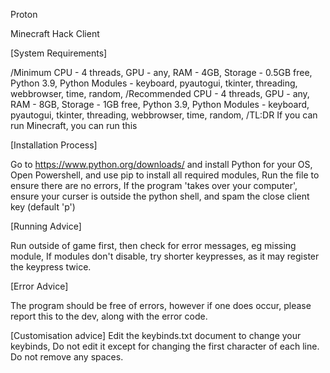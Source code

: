 Proton

Minecraft Hack Client

[System Requirements]

/Minimum
CPU - 4 threads, 
GPU - any, 
RAM - 4GB, 
Storage - 0.5GB free, 
Python 3.9, 
Python Modules - keyboard, pyautogui, tkinter, threading, webbrowser, time, random, 
/Recommended
CPU - 4 threads, 
GPU - any, 
RAM - 8GB, 
Storage - 1GB free, 
Python 3.9, 
Python Modules - keyboard, pyautogui, tkinter, threading, webbrowser, time, random, 
/TL:DR If you can run Minecraft, you can run this

[Installation Process]

Go to https://www.python.org/downloads/ and install Python for your OS, 
Open Powershell, and use pip to install all required modules, 
Run the file to ensure there are no errors, 
If the program 'takes over your computer', ensure your curser is outside the python shell, and spam the close client key (default 'p')

[Running Advice]

Run outside of game first, then check for error messages, eg missing module, 
If modules don't disable, try shorter keypresses, as it may register the keypress twice.

[Error Advice]

The program should be free of errors, however if one does occur, please report this to the dev, along with the error code.

[Customisation advice]
Edit the keybinds.txt document to change your keybinds, 
Do not edit it except for changing the first character of each line. Do not remove any spaces.
